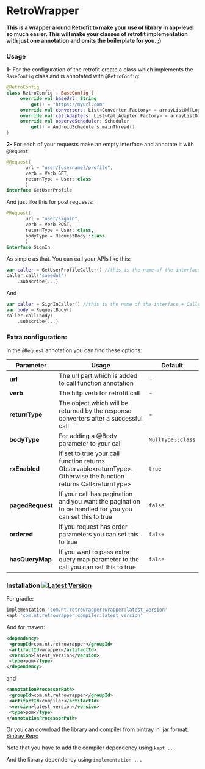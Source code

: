 # RetroWrapper

**This is a wrapper around Retrofit to make your use of library in app-level so much easier. This will make your classes of retrofit implementation with just one annotation and omits the boilerplate for you. ;)**
  
  ### Usage
  **1-** For the configuration of the retrofit create a class which implements the `BaseConfig` class and is annotated with `@RetroConfig`:
```kotlin
@RetroConfig  
class RetroConfig : BaseConfig {  
     override val baseUrl: String  
         get() = "https://myurl.com"  
     override val converters: List<Converter.Factory> = arrayListOf(LoganSquareConverterFactory.create())  
     override val callAdapters: List<CallAdapter.Factory> = arrayListOf(RxJava2CallAdapterFactory.create())  
     override val observeScheduler: Scheduler  
         get() = AndroidSchedulers.mainThread()  
}
```
  
**2-**   For each of your requests make an empty interface and annotate it with `@Request`:
```kotlin
@Request(  
       url = "user/{username}/profile",  
       verb = Verb.GET,  
       returnType = User::class  
       )  
interface GetUserProfile
```

And just like this for post requests:
```kotlin
@Request(  
       url = "user/signin",  
       verb = Verb.POST,  
       returnType = User::class,
       bodyType = RequestBody::class
       )  
interface SignIn
```
      
As simple as that. You can call your APIs like this:
```kotlin
var caller = GetUserProfileCaller() //this is the name of the interface + Caller
caller.call("saeednt")
    .subscribe{...}
```
And
```kotlin
var caller = SignInCaller() //this is the name of the interface + Caller
var body = RequestBody()
caller.call(body)
    .subscribe{...}
```
      
  ### Extra configuration:
  In the `@Request` annotation you can find these options:
  
  | Parameter | Usage | Default|
  |-|-|-|
  |**url**|The url part which is added to call function annotation|-|
  |**verb**|The http verb for retrofit call|-|
  |**returnType**|The object which will be returned by the response converters after a successful call|-|
  |**bodyType**|For adding a @Body parameter to your call|`NullType::class`
  |**rxEnabled**|If set to true your call function returns Observable\<returnType>. Otherwise the function returns Call\<returnType>|`true`
  |**pagedRequest**|If your call has pagination and you want the pagination to be handled for you you can set this to true|`false`|
  |**ordered**|If you request has order parameters you can set this to true|`false`|
  |**hasQueryMap**|If you want to pass extra query map parameter to the call you can set this to true|`false`|

### Installation [![Latest Version](https://api.bintray.com/packages/saeednt/RetroWrapper/com.nt.retrowrapper/images/download.svg)](https://bintray.com/saeednt/RetroWrapper/com.nt.retrowrapper/_latestVersion)
For gradle:
```groovy
implementation 'com.nt.retrowrapper:wrapper:latest_version'
kapt 'com.nt.retrowrapper:compiler:latest_version'
```

And for maven:
```xml
<dependency>
 <groupId>com.nt.retrowrapper</groupId>
 <artifactId>wrapper</artifactId>
 <version>latest_version</version>
 <type>pom</type> 
</dependency>
```
and
```xml
<annotationProcessorPath>
 <groupId>com.nt.retrowrapper</groupId>
 <artifactId>compiler</artifactId>
 <version>latest_version</version>
 <type>pom</type> 
</annotationProcessorPath>
```

Or you can download the library and compiler from bintray in .jar format:
[Bintray Repo](https://bintray.com/saeednt/RetroWrapper/com.nt.retrowrapper)

Note that you have to add the compiler dependency using `kapt ...`

And the library dependency using `implementation ...`